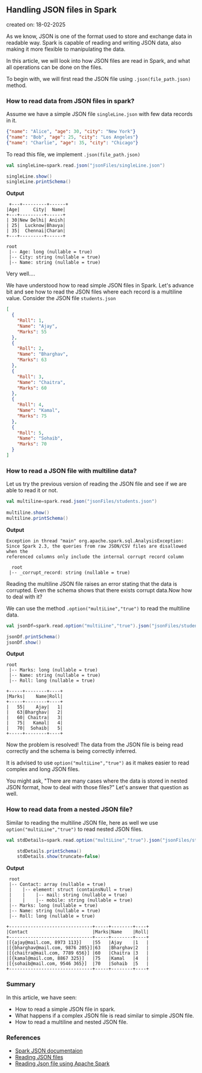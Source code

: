 ## Handling JSON files in Spark

created on: 18-02-2025

As we know, JSON is one of the format used to store and exchange data in readable way.
Spark is capable of reading and writing JSON data, also making it more flexible to manipulating the data.

In this article, we will look into how JSON files are read in Spark, and what all operations can be done on the files.

To begin with, we will first read the JSON file using `.json(file_path.json)` method.

### How to read data from JSON files in spark?
Assume we have a simple JSON file `singleLine.json` with few data records in it.
```json
{"name": "Alice", "age": 30, "city": "New York"}
{"name": "Bob", "age": 25, "city": "Los Angeles"}
{"name": "Charlie", "age": 35, "city": "Chicago"}
```
To read this file, we implement `.json(file_path.json)`

```scala
val singleLine=spark.read.json("jsonFiles/singleLine.json")

singleLine.show()
singleLine.printSchema()
```
**Output**
```text
 +---+---------+------+
|Age|     City|  Name|
+---+---------+------+
| 30|New Delhi| Anish|
| 25|  Lucknow|Bhavya|
| 35|  Chennai|Charan|
+---+---------+------+

root
 |-- Age: long (nullable = true)
 |-- City: string (nullable = true)
 |-- Name: string (nullable = true)
```
Very well....

We have understood how to read simple JSON files in Spark. Let's advance bit and see how to read the JSON files where each record is a multiline value.
Consider the JSON file `students.json`
```json
[
  {
    "Roll": 1,
    "Name": "Ajay",
    "Marks": 55
  },
  {
    "Roll": 2,
    "Name": "Bharghav",
    "Marks": 63
  },
  {
    "Roll": 3,
    "Name": "Chaitra",
    "Marks": 60
  },
  {
    "Roll": 4,
    "Name": "Kamal",
    "Marks": 75
  },
  {
    "Roll": 5,
    "Name": "Sohaib",
    "Marks": 70
  }
]
```
### How to read a JSON file with multiline data?
Let us try the previous version of reading the JSON file and see if we are able to read it or not.
```scala
val multiline=spark.read.json("jsonFiles/students.json")
    
multiline.show()
multiline.printSchema()
```
**Output**
```text
Exception in thread "main" org.apache.spark.sql.AnalysisException: Since Spark 2.3, the queries from raw JSON/CSV files are disallowed when the
referenced columns only include the internal corrupt record column

  root
 |-- _corrupt_record: string (nullable = true)
```
Reading the multiline JSON file raises an error stating that the data is corrupted. Even the schema shows that there exists corrupt data.Now how to deal with it?

We can use the method `.option("multiLine","true")` to read the multiline data.

```scala
val jsonDf=spark.read.option("multiLine","true").json("jsonFiles/students.json")

jsonDf.printSchema()
jsonDf.show()
```
**Output**
```text
root
 |-- Marks: long (nullable = true)
 |-- Name: string (nullable = true)
 |-- Roll: long (nullable = true)

+-----+--------+----+
|Marks|    Name|Roll|
+-----+--------+----+
|   55|    Ajay|   1|
|   63|Bharghav|   2|
|   60| Chaitra|   3|
|   75|   Kamal|   4|
|   70|  Sohaib|   5|
+-----+--------+----+
```
Now the problem is resolved! The data from the JSON file is being read correctly and the schema is being correctly inferred.

It is advised to use `option("multiLine","true")` as it makes easier to read complex and long JSON files.

You might ask, "There are many cases where the data is stored in nested JSON format, how to deal with those files?"
Let's answer that question as well.

### How to read data from a nested JSON file?
Similar to reading the multiline JSON file, here as well we use `option("multiLine","true")` to read nested JSON files.
```scala
val stdDetails=spark.read.option("multiLine","true").json("jsonFiles/studentDetails.json")

    stdDetails.printSchema()
    stdDetails.show(truncate=false)
```
**Output**
```text
 root
 |-- Contact: array (nullable = true)
 |    |-- element: struct (containsNull = true)
 |    |    |-- mail: string (nullable = true)
 |    |    |-- mobile: string (nullable = true)
 |-- Marks: long (nullable = true)
 |-- Name: string (nullable = true)
 |-- Roll: long (nullable = true)

+-------------------------------+-----+--------+----+
|Contact                        |Marks|Name    |Roll|
+-------------------------------+-----+--------+----+
|[{ajay@mail.com, 8973 113}]    |55   |Ajay    |1   |
|[{bharghav@mail.com, 9876 205}]|63   |Bharghav|2   |
|[{chaitra@mail.com, 7789 656}] |60   |Chaitra |3   |
|[{kamal@mail.com, 8867 325}]   |75   |Kamal   |4   |
|[{sohaib@mail.com, 9546 365}]  |70   |Sohaib  |5   |
+-------------------------------+-----+--------+----+
```

### Summary
In this article, we have seen:
- How to read a  simple JSON file in spark.
- What happens if a complex JSON file is read similar to simple JSON file.
- How to read a multiline and nested JSON file.

### References
- [Spark JSON documentaion](https://spark.apache.org/docs/3.5.4/sql-data-sources-json.html)
- [Reading JSON files](https://docs.databricks.com/en/query/formats/json.html)
- [Reading Json file using Apache Spark](https://stackoverflow.com/questions/40212464/reading-json-file-using-apache-spark)